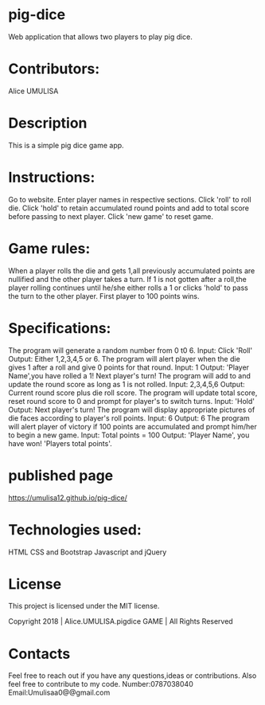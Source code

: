 # pig-dice
Web application that allows two players to play pig dice.
# Contributors: 
Alice UMULISA

# Description
This is a simple pig dice game app.

# Instructions:
Go to website.
Enter player names in respective sections.
Click 'roll' to roll die.
Click 'hold' to retain accumulated round points and add to total score before passing to next player.
Click 'new game' to reset game.
# Game rules:
When a player rolls the die and gets 1,all previously accumulated points are nullified and the other player takes a turn.
If 1 is not gotten after a roll,the player rolling continues until he/she either rolls a 1 or clicks 'hold' to pass the turn to the other player.
First player to 100 points wins.
# Specifications:
The program will generate a random number from 0 t0 6.
Input: Click 'Roll'
Output: Either 1,2,3,4,5 or 6.
The program will alert player when the die gives 1 after a roll and give 0 points for that round.
Input: 1
Output: 'Player Name',you have rolled a 1! Next player's turn!
The program will add to and update the round score as long as 1 is not rolled.
Input: 2,3,4,5,6
Output: Current round score plus die roll score.
The program will update total score, reset round score to 0 and prompt for player's to switch turns.
Input: 'Hold'
Output: Next player's turn!
The program will display appropriate pictures of die faces according to player's roll points.
Input: 6
Output: 6
The program will alert player of victory if 100 points are accumulated and prompt him/her to begin a new game.
Input: Total points = 100
Output: 'Player Name', you have won! 'Players total points'.
# published page
https://umulisa12.github.io/pig-dice/

# Technologies used:
HTML
CSS and Bootstrap
Javascript and jQuery

# License
This project is licensed under the MIT license.

Copyright 2018 | Alice.UMULISA.pigdice GAME | All Rights Reserved

# Contacts
Feel free to reach out if you have any questions,ideas or contributions. Also feel free to contribute to my code. Number:0787038040 Email:Umulisaa0@@gmail.com

